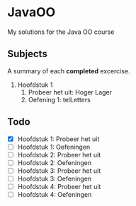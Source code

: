 # JavaOO
My solutions for the Java OO course

## Subjects
A summary of each **completed** excercise.
1. Hoofdstuk 1
	1. Probeer het uit: Hoger Lager
	2. Oefening 1: telLetters

## Todo
- [x] Hoofdstuk 1: Probeer het uit
- [ ] Hoofdstuk 1: Oefeningen
- [ ] Hoofdstuk 2: Probeer het uit
- [ ] Hoofdstuk 2: Oefeningen
- [ ] Hoofdstuk 3: Probeer het uit
- [ ] Hoofdstuk 3: Oefeningen
- [ ] Hoofdstuk 4: Probeer het uit
- [ ] Hoofdstuk 4: Oefeningen